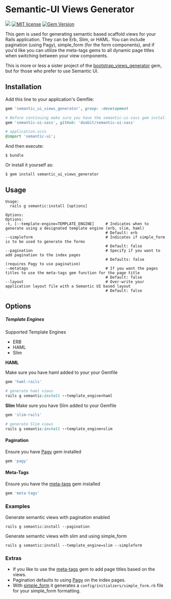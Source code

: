 # Semantic-UI Views Generator

![](https://ruby-gem-downloads-badge.herokuapp.com/semantic_ui_views_generator?type=total)  [![MIT license](http://img.shields.io/badge/license-MIT-brightgreen.svg)](http://opensource.org/licenses/MIT) [![Gem Version](https://badge.fury.io/rb/semantic_ui_views_generator.svg)](https://badge.fury.io/rb/semantic_ui_views_generator)

This gem is used for generating semantic based scaffold views for your Rails application. They can be Erb, Slim, or HAML. You can include pagination (using Pagy), simple_form (for the form components), and if you'd like you can utilize the meta-tags gems to all dynamic page titles when switching between your view components.

This is more or less a sister project of the [bootstrap_views_generator](https://github.com/tarellel/bootstrap_views_generator) gem, but for those who prefer to use Semantic UI.

## Installation

Add this line to your application's Gemfile:

```ruby
gem 'semantic_ui_views_generator', group: :development

# Before continuing make sure you have the semantic-ui-sass gem installed and included in your application.scss file
gem 'semantic-ui-sass', github: 'doabit/semantic-ui-sass'

# application.scss
@import 'semantic-ui';

```

And then execute:

    $ bundle

Or install it yourself as:

    $ gem install semantic_ui_views_generator

## Usage

```shell
Usage:
  rails g semantic:install [options]

Options:
Options:
-t, [--template-engine=TEMPLATE_ENGINE]     # Indicates when to generate using a designated template engine (erb, slim, haml)
                                            # Default: erb
--simpleform                                # Indicates if simple_form is to be used to generate the forms
                                            # Default: false
--pagination                                # Specify if you want to add pagination to the index pages
                                            # Defaults: false (requires Pagy to use pagination)
--metatags                                  # If you want the pages titles to use the meta-tags gem function for the page title
                                            # Default: false
--layout                                    # Over-write your application layout file with a Semantic UI based layout
                                            # Default: false
```

## Options

##### Template Engines

Supported Template Engines

* ERB
* HAML
* Slim

**HAML**

Make sure you have haml added to your your Gemfile
```ruby
gem 'haml-rails'

# generate haml views
rails g semantic:install --template_engine=haml
```

**Slim**
Make sure you have Slim added to your Gemfile
```ruby
gem 'slim-rails'

# generate Slim views
rails g semantic:install --template_engine=slim
```

#### Pagination

Ensure you have [Pagy](https://github.com/ddnexus/pagy) gem installed
```ruby
gem 'pagy'
```


#### Meta-Tags
Ensure you have the [meta-tags](https://github.com/kpumuk/meta-tags) gem installed
```ruby
gem 'meta-tags'
```

### Examples

Generate semantic views with pagination enabled
```shell
rails g semantic:install --pagination
```

Generate semantic views with slim and using simple_form
```shell
rails g semantic:install --template_engine=slim --simpleform
```

### Extras

* If you like to use the [meta-tags](https://github.com/kpumuk/meta-tags) gem to add page titles based on the views.
* Pagination defaults to using [Pagy](https://github.com/ddnexus/pagy) on the index pages.
* With [simple_form](https://github.com/plataformatec/simple_form) it generates a `config/initialzers/simple_form.rb` file for your simple_form formatting.
